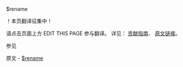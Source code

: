  $rename

 ！本页翻译征集中！

请点击页面上方 EDIT THIS PAGE 参与翻译。
详见：
[贡献指南]( https://github.com/JinMuInfo/MongoDB-Manual-zh/blob/master/CONTRIBUTING.md )、
[原文链接](  https://docs.mongodb.com/manual/reference/operator/update/rename/  )。

 参见

原文 - [$rename]( https://docs.mongodb.com/manual/reference/operator/update/rename/ )

